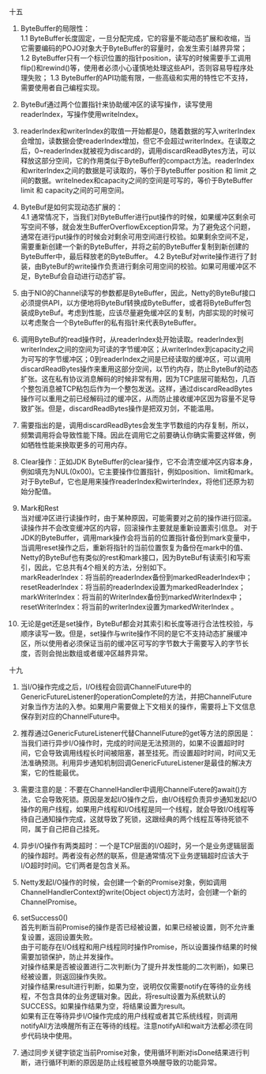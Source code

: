 十五  
1. ByteBuffer的局限性：  
1.1 ByteBuffer长度固定，一旦分配完成，它的容量不能动态扩展和收缩，当它需要编码的POJO对象大于ByteBuffer的容量时，会发生索引越界异常；  
1.2 ByteBuffer只有一个标识位置的指针position，读写的时候需要手工调用flip()和rewind()等，使用者必须小心谨慎地处理这些API，否则容易导程序处理失败；
1.3 ByteBuffer的API功能有限，一些高级和实用的特性它不支持，需要使用者自己编程实现。

2. ByteBuf通过两个位置指针来协助缓冲区的读写操作，读写使用readerIndex，写操作使用writeIndex。

3. readerIndex和writerIndex的取值一开始都是0，随着数据的写入writerIndex会增加，读数据会使readerIndex增加，但它不会超过writerIndex。在读取之后，0~readerIndex就被视为discard的，调用discardReadBytes方法，可以释放这部分空间，它的作用类似于ByteBuffer的compact方法。readerIndex和writerIndex之间的数据是可读取的，等价于ByteBuffer position 和 limit 之间的数据。writeInedex和capacity之间的空间是可写的，等价于ByteBuffer limit 和 capacity之间的可用空间。

4. ByteBuf是如何实现动态扩展的：  
4.1 通常情况下，当我们对ByteBuffer进行put操作的时候，如果缓冲区剩余可写空间不够，就会发生BufferOverflowException异常。为了避免这个问题，通常在进行put操作的时候会对剩余可用空间进行校验。如果剩余空间不足，需要重新创建一个新的ByteBuffer，并将之前的ByteBuffer复制到新创建的ByteBuffer中，最后释放老的ByteBuffer。
4.2 ByteBuf对write操作进行了封装，由ByteBuf的write操作负责进行剩余可用空间的校验。如果可用缓冲区不足，ByteBuf会自动进行动态扩容。

5. 由于NIO的Channel读写的参数都是ByteBuffer，因此，Netty的ByteBuf接口必须提供API，以方便地将ByteBuf转换成ByteBuffer，或者将ByteBuffer包装成ByteBuf。考虑到性能，应该尽量避免缓冲区的复制，内部实现的时候可以考虑聚合一个ByteBuffer的私有指针来代表ByteBuffer。

6. 调用ByteBuf的read操作时，从readerIndex处开始读取。readerIndex到writerIndex之间的空间为可读的字节缓冲区；从writerIndex到capacity之间为可写的字节缓冲区；0到readerIndex之间是已经读取的缓冲区，可以调用discardReadBytes操作来重用这部分空间，以节约内存，防止ByteBuf的动态扩张。这在私有协议消息解码的时候非常有用，因为TCP底层可能粘包，几百个整包消息被TCP粘包后作为一个整包发送。这样，通过discardReadBytes操作可以重用之前已经解码过的缓冲区，从而防止接收缓冲区因为容量不足导致扩张。但是，discardReadBytes操作是把双刃剑，不能滥用。

7. 需要指出的是，调用discardReadBytes会发生字节数组的内存复制，所以，频繁调用将会导致性能下降。因此在调用它之前要确认你确实需要这样做，例如牺牲性能来换取更多的可用内存。

8. Clear操作：正如JDK ByteBuffer的clear操作，它不会清空缓冲区内容本身，例如填充为NUL(0x00)。它主要操作位置指针，例如position、limit和mark。对于ByteBuf，它也是用来操作readerIndex和wirterIndex，将他们还原为初始分配值。

9. Mark和Rest   
当对缓冲区进行读操作时，由于某种原因，可能需要对之前的操作进行回滚。读操作并不会改变缓冲区的内容，回滚操作主要就是重新设置索引信息。
对于JDK的ByteBuffer，调用mark操作会将当前的位置指针备份到mark变量中，当调用reset操作之后，重新将指针的当前位置恢复为备份在mark中的值、
Netty的ByteBuf也有类似的rest和mark接口，因为ByteBuf有读索引和写索引，因此，它总共有4个相关的方法，分别如下。  
markReaderIndex：将当前的readerIndex备份到markedReaderIndex中；  
resetReaderIndex：将当前的readerIndex设置为markedReaderIndex；  
markWriterIndex：将当前的WriterIndex备份到markedWriterIndex中；  
resetWriterIndex：将当前的writerIndex设置为markedWriterIndex 。 

10. 无论是get还是set操作，ByteBuf都会对其索引和长度等进行合法性校验，与顺序读写一致。但是，set操作与write操作不同的是它不支持动态扩展缓冲区，所以使用者必须保证当前的缓冲区可写的字节数大于需要写入的字节长度，否则会抛出数组或者缓冲区越界异常。

十九
1. 当I/O操作完成之后，I/O线程会回调ChannelFuture中的GenericFutureListener的operationComplete的方法，并把ChannelFuture对象当作方法的入参。如果用户需要做上下文相关的操作，需要将上下文信息保存到对应的ChannelFuture中。

2. 推荐通过GenericFutureListener代替ChannelFuture的get等方法的原因是：当我们进行异步I/O操作时，完成的时间是无法预测的，如果不设置超时时间，它会导致调用线程长时间被阻塞，甚至挂死。而设置超时时间，时间又无法准确预测。利用异步通知机制回调GenericFutureListener是最佳的解决方案，它的性能最优。

3. 需要注意的是：不要在ChannelHandler中调用ChannelFutere的await()方法，它会导致死锁。原因是发起I/O操作之后，由I/O线程负责异步通知发起I/O操作的用户线程，如果用户线程和I/O线程是同一个线程，就会导致I/O线程等待自己通知操作完成，这就导致了死锁，这跟经典的两个线程互等待死锁不同，属于自己把自己挂死。

4. 异步I/O操作有两类超时：一个是TCP层面的I/O超时，另一个是业务逻辑层面的操作超时。两者没有必然的联系，但是通常情况下业务逻辑超时应该大于I/O超时时间。它们两者是包含关系。

5. Netty发起I/O操作的时候，会创建一个新的Promise对象，例如调用ChannelHandlerContext的write(Object object)方法时，会创建一个新的ChannelPromise。

6. setSuccess0()  
首先判断当前Promise的操作是否已经被设置，如果已经被设置，则不允许重复设置，返回设置失败。  
由于可能存在I/O线程和用户线程同时操作Promise，所以设置操作结果的时候需要加锁保护，防止并发操作。  
对操作结果是否被设置进行二次判断(为了提升并发性能的二次判断)，如果已经被设置，则返回操作失败。  
对操作结果result进行判断，如果为空，说明仅仅需要notify在等待的业务线程，不包含具体的业务逻辑对象。因此，将result设置为系统默认的SUCCESS。如果操作结果为空，将结果设置为result。  
如果有正在等待异步I/O操作完成的用户线程或者其它系统线程，则调用notifyAll方法唤醒所有正在等待的线程。注意notifyAll和wait方法都必须在同步代码块中使用。

7. 通过同步关键字锁定当前Promise对象，使用循环判断对isDone结果进行判断，进行循环判断的原因是防止线程被意外唤醒导致的功能异常。